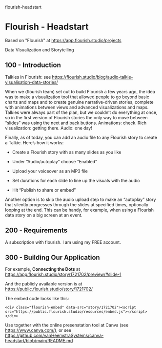 flourish-headstart
# Flourish - Headstart

Based on "Flourish" at https://app.flourish.studio/projects

Data Visualization and Storytelling

## 100 - Introduction

Talkies in Flourish: see https://flourish.studio/blog/audio-talkie-visualisation-data-stories/

When we (flourish team) set out to build Flourish a few years ago, the idea was to make a visualization tool that allowed people to go beyond basic charts and maps and to create genuine narrative-driven stories, complete with animations between views and advanced visualizations and maps. Talkies were always part of the plan, but we couldn’t do everything at once, so in the first version of Flourish stories the only way to move between “slides” was using the next and back buttons. Animations: check. Rich visualization: getting there. Audio: one day!

Finally, as of today, you can add an audio file to any Flourish story to create a Talkie. Here’s how it works:

- Create a Flourish story with as many slides as you like

- Under “Audio/autoplay” choose “Enabled”

- Upload your voiceover as an MP3 file

- Set durations for each slide to line up the visuals with the audio

- Hit “Publish to share or embed”

Another option is to skip the audio upload step to make an “autoplay” story that silently progresses through the slides at specified times, optionally looping at the end. This can be handy, for example, when using a Flourish data story on a big screen at an event.

## 200 - Requirements

A subscription with flourish. I am using my FREE account.

## 300 - Building Our Application

For example, **Connecting the Dots** at https://app.flourish.studio/story/1721702/preview/#slide-1

And the publicly available version is at https://public.flourish.studio/story/1721702/

The embed code looks like this:

```
<div class="flourish-embed" data-src="story/1721702"><script src="https://public.flourish.studio/resources/embed.js"></script></div>
```

Use together with the online presenatation tool at Canva (see https://www.canva.com/), or see https://github.com/vanHeemstraSystems/canva-headstart/blob/main/README.md
